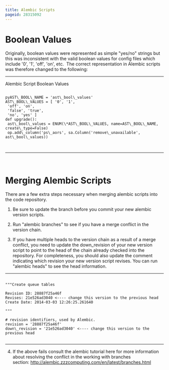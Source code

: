 ```yaml
---
title: Alembic Scripts
pageid: 28315092
---
```


Boolean Values
==============

Originally, boolean values were represented as simple "yes/no" strings but this was inconsistent with the valid boolean values for config files which include '0', '1', 'off', 'on', etc.  The correct representation in Alembic scripts was therefore changed to the following:




---

  
Alembic Script Boolean Values  


```

pyAST\_BOOL\_NAME = 'ast\_bool\_values'
AST\_BOOL\_VALUES = [ '0', '1',
 'off', 'on',
 'false', 'true',
 'no', 'yes' ]
def upgrade():
 ast\_bool\_values = ENUM(\*AST\_BOOL\_VALUES, name=AST\_BOOL\_NAME, create\_type=False)
 op.add\_column('ps\_aors', sa.Column('remove\_unavailable', ast\_bool\_values))



```



---


 

Merging Alembic Scripts
=======================

There are a few extra steps necessary when merging alembic scripts into the code repository.

1) Be sure to update the branch before you commit your new alembic version scripts.

2) Run "alembic branches" to see if you have a merge conflict in the version chain. 

3) If you have multiple heads to the version chain as a result of a merge conflict, you need to update the down\_revision of your new version script to point to the head of the chain already checked into the repository. For completeness, you should also update the comment indicating which revision your new version script revises. You can run "alembic heads" to see the head information.




---

  
  


```

"""Create queue tables

Revision ID: 28887f25a46f
Revises: 21e526ad3040 <---- change this version to the previous head
Create Date: 2014-03-03 12:26:25.261640

"""

# revision identifiers, used by Alembic.
revision = '28887f25a46f'
down\_revision = '21e526ad3040' <---- change this version to the previous head


```



---


4) If the above fails consult the alembic tutorial here for more information about resolving the conflict in the working with branches section: <http://alembic.zzzcomputing.com/en/latest/branches.html>

